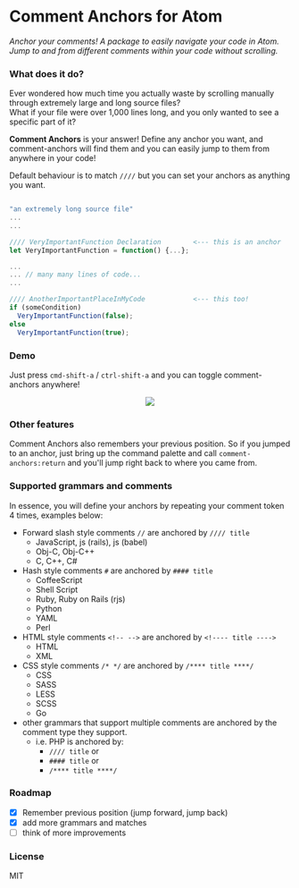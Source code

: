 # Comment Anchors for Atom

_Anchor your comments! A package to easily navigate your code in Atom._  
_Jump to and from different comments within your code without scrolling._

### What does it do?

Ever wondered how much time you actually waste by scrolling manually through
extremely large and long source files?   
What if your file were over 1,000 lines long, and you only wanted to see a specific part of it?  

**Comment Anchors** is your answer! Define any anchor you want, and comment-anchors
will find them and you can easily jump to them from anywhere in your code!

Default behaviour is to match `////` but you can set your anchors as anything you want.

```js

"an extremely long source file"
...
...

//// VeryImportantFunction Declaration        <--- this is an anchor
let VeryImportantFunction = function() {...};

...
... // many many lines of code...
...

//// AnotherImportantPlaceInMyCode            <--- this too!
if (someCondition)
  VeryImportantFunction(false);
else
  VeryImportantFunction(true);

```

### Demo

Just press `cmd-shift-a` / `ctrl-shift-a` and you can toggle comment-anchors anywhere!

<p align="center">
  <img src="http://i.imgur.com/IpnIMl9.gif" />
</p>

### Other features

Comment Anchors also remembers your previous position. So if you jumped to an anchor, just bring up the command palette and call `comment-anchors:return` and you'll jump right back to where you came from. 

### Supported grammars and comments

In essence, you will define your anchors by repeating your comment token 4 times, examples below:

* Forward slash style comments `//` are anchored by `//// title`
  * JavaScript, js (rails), js (babel)
  * Obj-C, Obj-C++
  * C, C++, C#
* Hash style comments `#` are anchored by `#### title`
  * CoffeeScript
  * Shell Script
  * Ruby, Ruby on Rails (rjs)
  * Python
  * YAML
  * Perl
* HTML style comments `<!-- -->` are anchored by `<!---- title ---->`
  * HTML
  * XML
* CSS style comments `/* */` are anchored by `/**** title ****/`
  * CSS
  * SASS
  * LESS
  * SCSS
  * Go
* other grammars that support multiple comments are anchored by the comment type they support.
  * i.e. PHP is anchored by:
    * `//// title` or
    * `#### title` or
    * `/**** title ****/`

### Roadmap

- [x] Remember previous position (jump forward, jump back)
- [x] add more grammars and matches
- [ ] think of more improvements

### License

MIT
